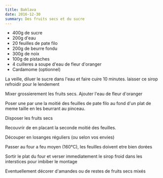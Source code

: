 ```yaml
---
title: Baklava
date: 2016-12-30
summary: Des fruits secs et du sucre
---
```


* 400g de sucre
* 200g d'eau
* 20 feuilles de pate filo
* 200g de beurre fondu
* 300g de noix
* 100g de pistaches
* 4 cuilleres a soupe d'eau de fleur d'oranger
* Cardamome (optionnel)


La veille, diluer le sucre dans l'eau et faire cuire 10 minutes.
laisser ce sirop refroidir pour le lendement

Mixer grossierement les fruits secs. Ajouter l'eau de fleur d'oranger

Poser une par une la moitié des feuilles de pate filo au fond d'un plat de meme taille en les beurrant au pinceau.

Disposer les fruits secs

Recouvrir de en placant la seconde moitié des feuilles.

Découper en losanges réguliers (ou selon vos envies)

Passer au four a feu moyen (160°C), les feuilles doivent etre bien dorées

Sortir le plat du four et verser immediatement le sirop froid dans les interstices pour imbiber le montage

Eventuellement décorer d'amandes ou de restes de fruits secs mixés

